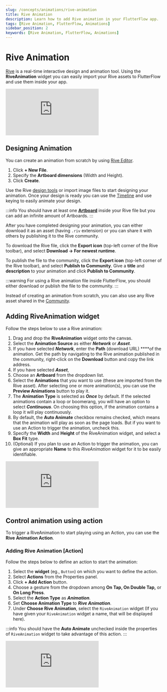 ```yaml
---
slug: /concepts/animations/rive-animation
title: Rive Animation
description: Learn how to add Rive animation in your FlutterFlow app.
tags: [Rive Animation, FlutterFlow, Animations]
sidebar_position: 2
keywords: [Rive Animation, FlutterFlow, Animations]
---
```


# Rive Animation
[Rive](https://rive.app/) is a real-time interactive design and animation tool. Using the **RiveAnimation** widget you can easily import your Rive assets to FlutterFlow and use them inside your app.

<div style={{
    position: 'relative',
    paddingBottom: 'calc(56.67989417989418% + 41px)', // Keeps the aspect ratio and additional padding
    height: 0,
    width: '100%'}}>
    <iframe 
        src="https://demo.arcade.software/4J9fgyM4CwQA4tC0HrQ8?embed&show_copy_link=true"
        title=""
        style={{
            position: 'absolute',
            top: 0,
            left: 0,
            width: '100%',
            height: '100%',
            colorScheme: 'light'
        }}
        frameborder="0"
        loading="lazy"
        webkitAllowFullScreen
        mozAllowFullScreen
        allowFullScreen
        allow="clipboard-write">
    </iframe>
</div>
<p></p>

## Designing Animation

You can create an animation from scratch by using [Rive Editor](https://editor.rive.app/).

1. Click **+ New File**.
2. Specify the **Artboard dimensions** (Width and Height).
3. Click **Create**.

Use the Rive [design tools](https://help.rive.app/editor/fundamentals/shapes-and-paths) or import image files to start designing your animation. Once your design is ready you can use the [Timeline](https://help.rive.app/editor/animate-mode/timeline) and use keying to easily animate your design.

:::info
You should have at least one [**Artboard**](https://help.rive.app/editor/fundamentals/artboards) inside your Rive file but you can add an infinite amount of Artboards.
:::


After you have completed designing your animation, you can either download it as an asset (having `.riv` extension) or you can share it with others by publishing it to the Rive community.

To download the Rive file, click the **Export icon** (top-left corner of the Rive toolbar), and select **Download -> For newest runtime**.

To publish the file to the community, click the **Export icon** (top-left corner of the Rive toolbar), and select **Publish to Community**. Give a **title** and **description** to your animation and click **Publish to Community**.

:::warning
For using a Rive animation file inside FlutterFlow, you should either download or publish the file to the community.
:::

Instead of creating an animation from scratch, you can also use any Rive asset shared in the [Community](https://rive.app/community/).

## Adding RiveAnimation widget

Follow the steps below to use a Rive animation:

1. Drag and drop the **RiveAnimation** widget onto the canvas.
2. Select the **Animation Source** as either ***Network*** or ***Asset***.
3. If you have selected ***Network***, enter the **Path** (download URL) ****of the animation. Get the path by navigating to the Rive animation published in the community, right-click on the **Download** button and copy the link address.
4. If you have selected ***Asset***,
5. Choose an **Artboard** from the dropdown list.
6. Select the **Animations** that you want to use (these are imported from the Rive asset). After selecting one or more animation(s), you can use the **Preview Animations** button to play it.
7. The **Animation Type** is selected as ***Once*** by default. If the selected animations contain a loop or boomerang, you will have an option to select ***Continuous***. On choosing this option, if the animation contains a loop it will play continuously.
8. By default, the **Auto Animate** checkbox remains checked, which means that the animation will play as soon as the page loads. But if you want to use an Action to trigger the animation, uncheck this.
9. Specify the **Width** and **Height** of the RiveAnimation widget, and select a **Box Fit** type.
10. (Optional) If you plan to use an Action to trigger the animation, you can give an appropriate **Name** to this *RiveAnimation* widget for it to be easily identifiable.

<div style={{
    position: 'relative',
    paddingBottom: 'calc(56.67989417989418% + 41px)', // Keeps the aspect ratio and additional padding
    height: 0,
    width: '100%'}}>
    <iframe 
        src="https://demo.arcade.software/rbKXOTaDS8aVCS26oeS0?embed&show_copy_link=true"
        title=""
        style={{
            position: 'absolute',
            top: 0,
            left: 0,
            width: '100%',
            height: '100%',
            colorScheme: 'light'
        }}
        frameborder="0"
        loading="lazy"
        webkitAllowFullScreen
        mozAllowFullScreen
        allowFullScreen
        allow="clipboard-write">
    </iframe>
</div>
<p></p>

## Control animation using action

To trigger a RiveAnimation to start playing using an Action, you can use the **Rive** **Animation Action**. 

### Adding Rive Animation [Action]

Follow the steps below to define an action to start the animation:

1. Select the **widget** (eg., `Button`) on which you want to define the action.
2. Select **Actions** from the Properties panel.
3. Click **+ Add Action** button.
4. Choose a gesture from the dropdown among **On Tap, On Double Tap,** or **On Long Press**.
5. Select the **Action Type** as ***Animation**.*
6. Set **Choose Animation Type** to ***Rive Animation***.
7. Under **Choose Rive Animation**, select the `RiveAnimation` widget (If you have given your `RiveAnimation` widget a name, that will be displayed here).

:::info
You should have the **Auto Animate** unchecked inside the properties of `RiveAnimation` widget to take advantage of this action.
:::

<div style={{
    position: 'relative',
    paddingBottom: 'calc(56.67989417989418% + 41px)', // Keeps the aspect ratio and additional padding
    height: 0,
    width: '100%'}}>
    <iframe 
        src="https://demo.arcade.software/J2r1YaFGhp1CbmEcfBpl?embed&show_copy_link=true"
        title=""
        style={{
            position: 'absolute',
            top: 0,
            left: 0,
            width: '100%',
            height: '100%',
            colorScheme: 'light'
        }}
        frameborder="0"
        loading="lazy"
        webkitAllowFullScreen
        mozAllowFullScreen
        allowFullScreen
        allow="clipboard-write">
    </iframe>
</div>
<p></p>
